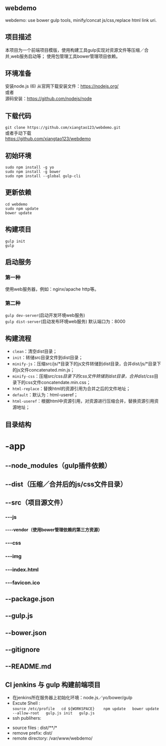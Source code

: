 ## webdemo
webdemo: use bower gulp tools, minify/concat js/css,replace html link uri.

## 项目描述
本项目为一个前端项目模版，使用构建工具gulp实现对资源文件等压缩／合并,web服务启动等；
使用包管理工具bower管理项目依赖。


## 环境准备
安装node.js (6)
从官网下载安装文件：https://nodejs.org/  
或者  
源码安装：https://github.com/nodejs/node  

## 下载代码
`git clone https://github.com/xiangtao123/webdemo.git`  
或者手动下载  
https://github.com/xiangtao123/webdemo  

## 初始环境
`sudo npm install -g yo`  
`sudo npm install -g bower`  
`sudo npm install --global gulp-cli`  


## 更新依赖
`cd webdemo`   
`sudo npm update`  
`bower update`  

## 构建项目
`gulp init`  
`gulp`  

## 启动服务
### 第一种
使用web服务器，例如：nginx/apache http等。
### 第二种
`gulp dev-server`(启动开发环境web服务)  
`gulp dist-server`(启动发布环境web服务)
默认端口为：8000


## 构建流程
* `clean`：清空dist目录；
* `init`：转储src目录文件到dist目录；
* `minify-js`：压缩src/js/*目录下的js文件转储到dist目录，合并dist/js/*目录下的js文件concatenated.min.js；
* `minify-css`：压缩src/css*目录下的css文件转储到dist目录，合并dist/css*目录下的css文件concatendate.min.css；
* `html-replace`：替换html的资源引用为合并之后的文件地址；
* `default`：默认为：html-useref；
* `html-useref`：根据html中资源引用，对资源进行压缩合并，替换资源引用资源地址；



## 目录结构

# -app
##   --node_modules（gulp插件依赖）
##   --dist（压缩／合并后的js/css文件目录）
##   --src（项目源文件）
###   ---js
####    ----vendor（使用bower管理依赖的第三方资源）
###   ---css
###   ---img
###   ---index.html
###   ---favicon.ico
##  --package.json
##  --gulp.js
##  --bower.json
##  --gitignore
##  --README.md


## CI jenkins 与 gulp 构建前端项目
* 在jenkins所在服务器上初始化环境：node.js／yo/bower/gulp
* Excute Shell :  
`source /etc/profile  
cd ${WORKSPACE}   
npm update  
bower update --allow-root  
gulp.js init  
gulp.js    
`
* ssh publihers:  
- source files : dist/**/*  
- remove prefix: dist/  
- remote directory: /var/www/webdemo/



